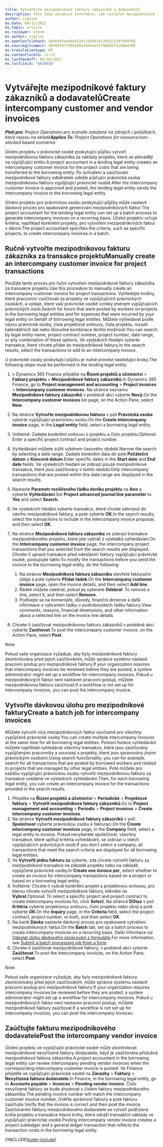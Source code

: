 ```yaml
---
title: Vytvářejte mezipodnikové faktury zákazníků a dodavatelů
description: Toto téma obsahuje informace, jak vytvářet mezipodnikové faktury zákazníků a dodavatel.
author: sigitac
ms.date: 04/12/2021
ms.topic: article
ms.reviewer: kfend
ms.author: sigitac
ms.openlocfilehash: eb9e49fee4d4a52ec53e0919c2d32c224f04df66
ms.sourcegitcommit: 40f68387f594180af64a5e5c748b6efa188bd300
ms.translationtype: HT
ms.contentlocale: cs-CZ
ms.lasthandoff: 05/10/2021
ms.locfileid: "6010958"
---
```

# <a name="create-intercompany-customer-and-vendor-invoices"></a><span data-ttu-id="0ec33-103">Vytvářejte mezipodnikové faktury zákazníků a dodavatelů</span><span class="sxs-lookup"><span data-stu-id="0ec33-103">Create intercompany customer and vendor invoices</span></span>

<span data-ttu-id="0ec33-104">_**Platí pro:** Project Operations pro scénáře založené na zdrojích / položkách, které nejsou na skladě_</span><span class="sxs-lookup"><span data-stu-id="0ec33-104">_**Applies To:** Project Operations for resource/non-stocked based scenarios_</span></span>

<span data-ttu-id="0ec33-105">Účetní projektu v právnické osobě poskytující půjčku vytvoří mezipodnikovou fakturu zákazníka za náklady projektu, které se převádějí na výpůjčující entitu.</span><span class="sxs-lookup"><span data-stu-id="0ec33-105">A project accountant in a lending legal entity creates an intercompany customer invoice for the project costs that are being transferred to the borrowing entity.</span></span> <span data-ttu-id="0ec33-106">Po schválení a zaúčtování mezipodnikové faktury odběratele odešle půjčující právnická osoba mezipodnikovou fakturu vypůjčující právnické osobě.</span><span class="sxs-lookup"><span data-stu-id="0ec33-106">After the intercompany customer invoice is approved and posted, the lending legal entity sends the intercompany invoice to the borrowing legal entity.</span></span>

<span data-ttu-id="0ec33-107">Účetní projektu pro právnickou osobu poskytující půjčky může nastavit dávkový proces pro opakované generování mezipodnikových faktur.</span><span class="sxs-lookup"><span data-stu-id="0ec33-107">The project accountant for the lending legal entity can set up a batch process to generate intercompany invoices on a recurring basis.</span></span> <span data-ttu-id="0ec33-108">Účetní projektu určuje kritéria, například konkrétní projekty, pro vytvoření mezipodnikových faktur v dávce.</span><span class="sxs-lookup"><span data-stu-id="0ec33-108">The project accountant specifies the criteria, such as specific projects, to create intercompany invoices in a batch.</span></span>

## <a name="manually-create-an-intercompany-customer-invoice-for-project-transactions"></a><span data-ttu-id="0ec33-109">Ručně vytvořte mezipodnikovou fakturu zákazníka za transakce projektu</span><span class="sxs-lookup"><span data-stu-id="0ec33-109">Manually create an intercompany customer invoice for project transactions</span></span> 

<span data-ttu-id="0ec33-110">Použijte tento proces pro řuční vytvoření mezipodnikové faktury zákazníka za transakce projektu.</span><span class="sxs-lookup"><span data-stu-id="0ec33-110">Use this procedure to manually create an intercompany customer invoice for project transactions.</span></span> <span data-ttu-id="0ec33-111">Vyhledejte hodiny, které pracovníci vyúčtovali za projekty ve vypůjčujících právnických osobách, a výdaje, které vaší právnické osobě vznikly jménem vypůjčujících právnických osob.</span><span class="sxs-lookup"><span data-stu-id="0ec33-111">Search for hours that were posted by workers on projects in the borrowing legal entities and for expenses that were incurred by your legal entity on behalf of borrowing legal entities.</span></span> <span data-ttu-id="0ec33-112">Můžete vyhledávat podle názvu právnické osoby, čísla projektové smlouvy, čísla projektu, rozsah kalendářních dat nebo libovolné kombinace těchto možností.</span><span class="sxs-lookup"><span data-stu-id="0ec33-112">You can search by legal entity name, project contract number, project number, date range, or any combination of these options.</span></span> <span data-ttu-id="0ec33-113">Ve výsledcích hledání vyberte transakce, které chcete přidat do mezipodnikové faktury.</span><span class="sxs-lookup"><span data-stu-id="0ec33-113">In the search results, select the transactions to add to an intercompany invoice.</span></span> 

<span data-ttu-id="0ec33-114">U právnické osoby poskytující půjčku je nutné provést následující kroky.</span><span class="sxs-lookup"><span data-stu-id="0ec33-114">The following steps must be performed in the lending legal entity.</span></span> 

1. <span data-ttu-id="0ec33-115">v Dynamics 365 Finance přejděte na **Řízení projektů a účetnictví** > **Faktury projektu** > **Mezipodnikové faktury zákazníků**.</span><span class="sxs-lookup"><span data-stu-id="0ec33-115">In Dynamics 365 Finance, go to **Project management and accounting** > **Project invoices** > **Intercompany customer invoices**.</span></span> <span data-ttu-id="0ec33-116">Na stránce seznamu **Mezipodnikové faktury zákazníků** v podokně akcí vyberte **Nový.**</span><span class="sxs-lookup"><span data-stu-id="0ec33-116">On the **Intercompany customer invoices**  list page, on the Action Pane, select **New.**</span></span>
2. <span data-ttu-id="0ec33-117">Na stránce **Vytvořte mezipodnikovou fakturu** v poli **Právnická osoba** vyberte vypůjčující právnickou osobu.</span><span class="sxs-lookup"><span data-stu-id="0ec33-117">On the **Create intercompany invoice** page, in the **Legal entity** field, select a borrowing legal entity.</span></span>
3. <span data-ttu-id="0ec33-118">Volitelné: Zadejte konkrétní smlouvu o projektu a číslo projektu.</span><span class="sxs-lookup"><span data-stu-id="0ec33-118">Optional: Enter a specific project contract and project number.</span></span>
4. <span data-ttu-id="0ec33-119">Vyhledávání můžete zúžit výběrem časového období.</span><span class="sxs-lookup"><span data-stu-id="0ec33-119">Narrow the search by selecting a date range.</span></span> <span data-ttu-id="0ec33-120">Zadejte konkrétní data do pole **Počáteční datum** a **Koncové datum**.</span><span class="sxs-lookup"><span data-stu-id="0ec33-120">Enter specific dates in the **Start date** and **End date** fields.</span></span> <span data-ttu-id="0ec33-121">Ve výsledcích hledání se zobrazí pouze mezipodnikové transakce, které jsou zaúčtovány v tomto období.</span><span class="sxs-lookup"><span data-stu-id="0ec33-121">Only intercompany transactions that are posted within this date range are displayed in the search results.</span></span>
5. <span data-ttu-id="0ec33-122">Nastavte **Parametr rozšířeného řádku deníku projektu** na **Ano** a vyberte **Vyhledávání**.</span><span class="sxs-lookup"><span data-stu-id="0ec33-122">Set **Project advanced journal line parameter** to **Yes** and select **Search**.</span></span>
6. <span data-ttu-id="0ec33-123">Ve výsledcích hledání vyberte transakce, které chcete zahrnout do návrhu mezipodnikové faktury, a poté vyberte **OK**.</span><span class="sxs-lookup"><span data-stu-id="0ec33-123">In the search results, select the transactions to include in the intercompany invoice proposal, and then select **OK**.</span></span>
7. <span data-ttu-id="0ec33-124">Na stránce **Mezipodniková faktura zákazníka** se zobrazí transakce mezipodnikového projektu, které jste vybrali z výsledků vyhledávání.</span><span class="sxs-lookup"><span data-stu-id="0ec33-124">On the **Intercompany customer invoice** page, the intercompany project transactions that you selected from the search results are displayed.</span></span> <span data-ttu-id="0ec33-125">Chcete-li upravit transakce před odesláním faktury vypůjčující právnické osobě, postupujte takto:</span><span class="sxs-lookup"><span data-stu-id="0ec33-125">To modify the transactions before you send the invoice to the borrowing legal entity, do the following:</span></span>
  
    1. <span data-ttu-id="0ec33-126">Na stránce **Mezipodniková faktura zákazníka** otevřete fakturační údaje a poté vyberte **Přidat řádek**.</span><span class="sxs-lookup"><span data-stu-id="0ec33-126">On the **Intercompany customer invoice** page, open the invoice details, and then select **Add line**.</span></span>
    2. <span data-ttu-id="0ec33-127">Řádek můžete odebrat, pokud jej vyberete **Odebrat** .</span><span class="sxs-lookup"><span data-stu-id="0ec33-127">To remove a line, select it, and then select **Remove**.</span></span>
    3. <span data-ttu-id="0ec33-128">Podívejte se na komentáře, důvody, finanční dimenze a další informace o vybraném řádku v podrobnostech řádku faktury.</span><span class="sxs-lookup"><span data-stu-id="0ec33-128">View comments, reasons, financial dimensions, and other information about a selected line on the invoice line details.</span></span>
    
8. <span data-ttu-id="0ec33-129">Chcete-li zaúčtovat mezipodnikovou fakturu zákazníků v podokně akcí vyberte **Zaúčtovat**.</span><span class="sxs-lookup"><span data-stu-id="0ec33-129">To post the intercompany customer invoice, on the Action Pane, select **Post**.</span></span>

> [!NOTE]
> <span data-ttu-id="0ec33-130">Pokud vaše organizace vyžaduje, aby byly mezipodnikové faktury zkontrolovány před jejich zaúčtováním, může správce systému nastavit pracovní postup pro mezipodnikové faktury.</span><span class="sxs-lookup"><span data-stu-id="0ec33-130">If your organization requires that intercompany invoices be reviewed before they are posted, a system administrator might set up a workflow for intercompany invoices.</span></span> <span data-ttu-id="0ec33-131">Pokud u mezipodnikových faktur není nastaven pracovní postup, můžete mezipodnikovou fakturu zaúčtovat.</span><span class="sxs-lookup"><span data-stu-id="0ec33-131">If a workflow is not set up for intercompany invoices, you can post the intercompany invoice.</span></span>

## <a name="create-a-batch-job-for-intercompany-invoices"></a><span data-ttu-id="0ec33-132">Vytvořte dávkovou úlohu pro mezipodnikové faktury</span><span class="sxs-lookup"><span data-stu-id="0ec33-132">Create a batch job for intercompany invoices</span></span>

<span data-ttu-id="0ec33-133">Můžete vytvořit více mezipodnikových faktur současně pro všechny vypůjčené právnické osoby.</span><span class="sxs-lookup"><span data-stu-id="0ec33-133">You can create multiple intercompany invoices at the same time for all borrowing legal entities.</span></span> <span data-ttu-id="0ec33-134">Pomocí funkce vyhledávání můžete například vyhledávat všechny transakce, které jsou zaúčtovány vypůjčenými pracovníky a souvisejí s projekty, které jsou spravovány jinými právnickými osobami.</span><span class="sxs-lookup"><span data-stu-id="0ec33-134">Using search functionality, you can for example, search for all transactions that are posted by borrowed workers and related to projects that are managed by other legal entities.</span></span> <span data-ttu-id="0ec33-135">Poté můžete pro každou vypůjčující právnickou osobu vytvořit mezipodnikovou fakturu za transakce uvedené ve výsledcích vyhledávání.</span><span class="sxs-lookup"><span data-stu-id="0ec33-135">Then, for each borrowing legal entity, you can create an intercompany invoice for the transactions provided in the search results.</span></span>

1. <span data-ttu-id="0ec33-136">Přejděte na **Řízení projektů a účetnictví** > **Periodické** > **Projektové faktury** > **Vytvořit mezipodnikové faktury zákazníků**.</span><span class="sxs-lookup"><span data-stu-id="0ec33-136">Go to **Project management and accounting** > **Periodic** > **Project invoices** > **Create intercompany customer invoices**.</span></span>
2. <span data-ttu-id="0ec33-137">Na stránce **Vytvořit mezipodnikové faktury zákazníků** v poli **Společnost** vyberte právnickou osobu k fakturaci.</span><span class="sxs-lookup"><span data-stu-id="0ec33-137">On the **Create intercompany customer invoices** page, in the **Company**  field, select a legal entity to invoice.</span></span> <span data-ttu-id="0ec33-138">Pokud nevyberete společnost, všechny transakce, které splňují kritéria vyhledávání, se zobrazí u všech vypůjčujících právnických osob.</span><span class="sxs-lookup"><span data-stu-id="0ec33-138">If you don't select a company, all transactions that meet the search criteria are displayed for all borrowing legal entities.</span></span>
3. <span data-ttu-id="0ec33-139">Ve **Vytvořit jednu fakturu za** vyberte, zda chcete vytvořit fakturu za mezipodnikové transakce na základě projektu nebo na základě vypůjčené právnické osoby.</span><span class="sxs-lookup"><span data-stu-id="0ec33-139">In **Create one invoice per**, select whether to create an invoice for intercompany transactions based on a project or based on a borrowing legal entity.</span></span>
4. <span data-ttu-id="0ec33-140">Volitelné: Chcete-li vybrat konkrétní projekt a projektovou smlouvu, pro kterou chcete vytvořit mezipodnikové faktury, klikněte na **Vybrat**.</span><span class="sxs-lookup"><span data-stu-id="0ec33-140">Optional: To select a specific project and project contract to create intercompany invoices for, click **Select**.</span></span> <span data-ttu-id="0ec33-141">Na stránce **DOtaz** v poli **Kritéria** vyberte projektovou smlouvu, číslo projektu nebo obojí a poté vyberte **OK**.</span><span class="sxs-lookup"><span data-stu-id="0ec33-141">On the **Inquiry** page, in the **Criteria** field, select the project contract, project number, or both, and then select **OK**.</span></span>
5. <span data-ttu-id="0ec33-142">Na kartě **Dávka** nastavte dávkový proces pro opakované vytváření mezipodnikových faktur.</span><span class="sxs-lookup"><span data-stu-id="0ec33-142">On the **Batch** tab, set up a batch process to create intercompany invoices on a recurring basis.</span></span> <span data-ttu-id="0ec33-143">Další informace viz [Odeslat úlohu dávkového zpracování z formuláře](/dynamicsax-2012/appuser-itpro/submit-a-batch-processing-job-from-a-form).</span><span class="sxs-lookup"><span data-stu-id="0ec33-143">For more information, see [Submit a batch processing job from a form](/dynamicsax-2012/appuser-itpro/submit-a-batch-processing-job-from-a-form).</span></span>
6. <span data-ttu-id="0ec33-144">Chcete-li zaúčtovat mezipodnikové faktury, v podokně akcí vyberte **Zaúčtovat**.</span><span class="sxs-lookup"><span data-stu-id="0ec33-144">To post the intercompany invoices, on the Action Pane, select **Post**.</span></span>

> [!NOTE]
> <span data-ttu-id="0ec33-145">Pokud vaše organizace vyžaduje, aby byly mezipodnikové faktury zkontrolovány před jejich zaúčtováním, může správce systému nastavit pracovní postup pro mezipodnikové faktury.</span><span class="sxs-lookup"><span data-stu-id="0ec33-145">If your organization requires intercompany invoices be reviewed before they are posted, a system administrator might set up a workflow for intercompany invoices.</span></span> <span data-ttu-id="0ec33-146">Pokud u mezipodnikových faktur není nastaven pracovní postup, můžete mezipodnikové faktury zaúčtovat.</span><span class="sxs-lookup"><span data-stu-id="0ec33-146">If a workflow is not set up for intercompany invoices, you can post the intercompany invoices.</span></span>

## <a name="post-the-intercompany-vendor-invoice"></a><span data-ttu-id="0ec33-147">Zaúčtujte fakturu mezipodnikového dodavatele</span><span class="sxs-lookup"><span data-stu-id="0ec33-147">Post the intercompany vendor invoice</span></span>

<span data-ttu-id="0ec33-148">Účetní projektu ve vypůjčující právnické osobě může zkontrolovat mezipodnikové nevyřízené faktury dodavatele, když je zaúčtována příslušná mezipodniková faktura zákazníka.</span><span class="sxs-lookup"><span data-stu-id="0ec33-148">A project accountant in the borrowing legal entity can review intercompany pending vendor invoices when the corresponding intercompany customer invoice is posted.</span></span> <span data-ttu-id="0ec33-149">Ve Finance přejděte ve vypůjčující právnické osobě na **Závazky** > **Faktury** > **Nevyřízená faktura dodavatele**.</span><span class="sxs-lookup"><span data-stu-id="0ec33-149">In Finance, in the borrowing legal entity, go to **Accounts payable** > **Invoices** > **Pending vendor invoice**.</span></span> <span data-ttu-id="0ec33-150">Číslo nevyřízené faktury se bude shodovat s číslem faktury mezipodnikového zákazníka.</span><span class="sxs-lookup"><span data-stu-id="0ec33-150">The pending invoice number will match the intercompany customer invoice number.</span></span> <span data-ttu-id="0ec33-151">Ověřte správnost faktury a poté fakturu zaúčtujte.</span><span class="sxs-lookup"><span data-stu-id="0ec33-151">Verify that the invoice is correct and then post the invoice.</span></span> <span data-ttu-id="0ec33-152">Zaúčtováním faktury mezipodnikového dodavatele se vytvoří podřízená kniha projektu a transakce hlavní knihy, která odráží transakční náklady ve vypůjčující právnické osobě.</span><span class="sxs-lookup"><span data-stu-id="0ec33-152">Posting intercompany vendor invoice creates a project subledger and a general ledger transaction that reflects the transaction costs in the borrowing legal entity.</span></span>


[!INCLUDE[footer-include](../includes/footer-banner.md)]
